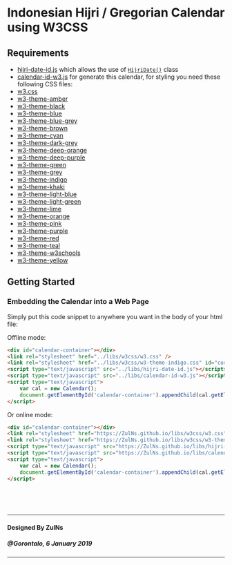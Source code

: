 # Indonesian Hijri / Gregorian Calendar using W3CSS

## Requirements
- [hijri-date-id.js](../libs/hijri-date-id.js) which allows the use of [`HijriDate()`](hijri-date-api-doc.md) class
- [calendar-id-w3.js](../libs/calendar-id-w3.js) for generate this calendar,
  for styling you need these following CSS files:
- [w3.css](../libs/w3css/w3.css)
- [w3-theme-amber](../libs/w3css/w3-theme-amber.css)
- [w3-theme-black](../libs/w3css/w3-theme-black.css)
- [w3-theme-blue](../libs/w3css/w3-theme-blue.css)
- [w3-theme-blue-grey](../libs/w3css/w3-theme-blue-grey.css)
- [w3-theme-brown](../libs/w3css/w3-theme-brown.css)
- [w3-theme-cyan](../libs/w3css/w3-theme-cyan.css)
- [w3-theme-dark-grey](../libs/w3css/w3-theme-dark-grey.css)
- [w3-theme-deep-orange](../libs/w3css/w3-theme-deep-orange.css)
- [w3-theme-deep-purple](../libs/w3css/w3-theme-deep-purple.css)
- [w3-theme-green](../libs/w3css/w3-theme-green.css)
- [w3-theme-grey](../libs/w3css/w3-theme-grey.css)
- [w3-theme-indigo](../libs/w3css/w3-theme-indigo.css)
- [w3-theme-khaki](../libs/w3css/w3-theme-khaki.css)
- [w3-theme-light-blue](../libs/w3css/w3-theme-light-blue.css)
- [w3-theme-light-green](../libs/w3css/w3-theme-light-green.css)
- [w3-theme-lime](../libs/w3css/w3-theme-lime.css)
- [w3-theme-orange](../libs/w3css/w3-theme-orange.css)
- [w3-theme-pink](../libs/w3css/w3-theme-pink.css)
- [w3-theme-purple](../libs/w3css/w3-theme-purple.css)
- [w3-theme-red](../libs/w3css/w3-theme-red.css)
- [w3-theme-teal](../libs/w3css/w3-theme-teal.css)
- [w3-theme-w3schools](../libs/w3css/w3-theme-w3schools.css)
- [w3-theme-yellow](../libs/w3css/w3-theme-yellow.css)

## Getting Started

### Embedding the Calendar into a Web Page
Simply put this code snippet to anywhere you want in the body of your html file:

Offline mode:

```html
<div id="calendar-container"></div>
<link rel="stylesheet" href="../libs/w3css/w3.css" />
<link rel="stylesheet" href="../libs/w3css/w3-theme-indigo.css" id="currentTheme" />
<script type="text/javascript" src="../libs/hijri-date-id.js"></script>
<script type="text/javascript" src="../libs/calendar-id-w3.js"></script>
<script type="text/javascript">
    var cal = new Calendar();
    document.getElementById('calendar-container').appendChild(cal.getElement());
</script>
```

Or online mode:

```html
<div id="calendar-container"></div>
<link rel="stylesheet" href="https://ZulNs.github.io/libs/w3css/w3.css" />
<link rel="stylesheet" href="https://ZulNs.github.io/libs/w3css/w3-theme-indigo.css" id="currentTheme" />
<script type="text/javascript" src="https://ZulNs.github.io/libs/hijri-date-id.js"></script>
<script type="text/javascript" src="https://ZulNs.github.io/libs/calendar-id-w3.js"></script>
<script type="text/javascript">
    var cal = new Calendar();
    document.getElementById('calendar-container').appendChild(cal.getElement());
</script>
```

&nbsp;

&nbsp;

---
#### Designed By ZulNs
##### @Gorontalo, 6 January 2019
---
